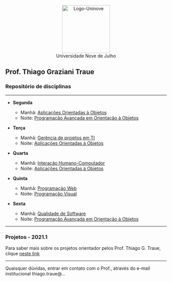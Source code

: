 <p align="center">
  <img src="http://traue.com.br/imgs/logo_uninove.png" alt="Logo-Uninove" width="150px"/>
  <br>
  Universidade Nove de Julho
</p>

## Prof. Thiago Graziani Traue
###  Repositório de disciplinas
---
* **Segunda**
  * Manhã: [Aplicações Orientadas à Objetos](https://github.com/traue/2021-1_segunda_manha)
  * Noite: [Programação Avançada em Orientação à Objetos](https://github.com/traue/2021-1_terca_noite)


* **Terça**
  * Manhã: [Gerência de projetos em TI](https://github.com/traue/Uninove-2021-1/wiki/2021-1---Ger%C3%AAncia-de-projetos-em-TI)
  * Noite: [Aplicações Orientadas à Objetos](https://github.com/traue/2021-1_quarta_noite)


* **Quarta**
  * Manhã: [Interação Humano-Computador](https://github.com/traue/Uninove-2021-1/wiki/2021-1---Intera%C3%A7%C3%A3o-Humano-Computador)
  * Noite: [Aplicações Orientadas à Objetos](https://github.com/traue/2021-1_quarta_noite)



* **Quinta**
  * Manhã: [Programação Web](https://github.com/traue/2021-1_quinta_manha)
  * Noite: [Programação Visual](https://github.com/traue/2021-1_quinta_noite)


* **Sexta**
	* Manhã: [Qualidade de Software](https://github.com/traue/Uninove-2021-1/wiki/2021-1---Qualidade-de-Software)
  * Noite: [Programação Avançada em Orientação à Objetos](https://github.com/traue/2021-1_sexta_noite)


----
### Projetos - 2021.1


Para saber mais sobre os projetos orientador pelos Prof. Thiago G. Traue, clique [neste link](https://github.com/traue/Uninove-2021-1/wiki/2021-1---Projetos)


-----

Quaisquer dúvidas, entrar em contato com o Prof., através do e-mail institucional thiago.traue@...
